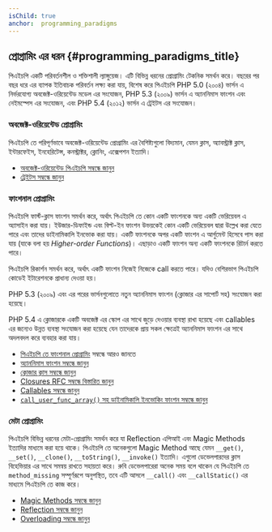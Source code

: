 ```yaml
---
isChild: true
anchor:  programming_paradigms
---
```


## প্রোগ্রামিং এর ধরন {#programming_paradigms_title}

পিএইচপি একটি পরিবর্তনশীল ও শক্তিশালী ল্যাঙ্গুয়েজ। এটি বিভিন্ন ধরনের প্রোগ্রামিং টেকনিক সমর্থন করে। বছরের পর বছর ধরে এর ব্যাপক ইতিবাচক পরিবর্তন লক্ষ্য করা যায়,
বিশেষ করে পিএইচপি PHP 5.0 (২০০৪) ভার্সন এ নির্ভরযোগ্য অবজেক্ট-ওরিয়েন্টেড মডেল এর সংযোজন, PHP 5.3 (২০০৯) ভার্সন এ অ্যাননিমাস ফাংশন এবং নেইমস্পেস এর সংযোজন,
এবং PHP 5.4 (২০১২) ভার্সন এ ট্রেইটস এর সংযোজন।

### অবজেক্ট-ওরিয়েন্টেড প্রোগ্রামিং

পিএইচপি তে পরিপূর্ণভাবে অবজেক্ট-ওরিয়েন্টেড প্রোগ্রামিং এর বৈশিষ্ট্যগুলো বিদ্যমান, যেমন ক্লাস, অ্যাবস্ট্রাক্ট ক্লাস,
ইন্টারফেইস, ইনহেরিটেন্স, কনস্ট্রাক্টর, ক্লোনিং, এক্সেপশন ইত্যাদি।

* [অবজেক্ট-ওরিয়েন্টেড পিএইচপি সম্বন্ধে জানুন][oop]
* [ট্রেইটস সম্বন্ধে জানুন][traits]

### ফাংশনাল প্রোগ্রামিং

পিএইচপি ফার্স্ট-ক্লাস ফাংশন সমর্থন করে, অর্থাৎ পিএইচপি তে কোন একটি ফাংশনকে অন্য একটি ভেরিয়েবল এ অ্যাসাইন করা যায়। ইউজার-ডিফাইন্ড এবং
বিল্ট-ইন ফাংশন উভয়কেই কোন একটি ভেরিয়েবল দ্বারা উল্লেখ করা যেতে পারে এবং তাদের ডাইনামিকালি ইনভোক করা যায়। একটি ফাংশনকে অপর একটি ফাংশন এ
আর্গুমেন্ট হিসেবে পাস করা যায় (যাকে বলা হয় _Higher-order Functions_)। এছাড়াও একটি ফাংশন অন্য একটি ফাংশনকে রিটার্ন করতে পারে।

পিএইচপি রিকার্শন সমর্থন করে, অর্থাৎ একটি ফাংশন নিজেই নিজেকে call করতে পারে। যদিও বেশিরভাগ পিএইচপি কোডেই
ইটারেশনকে প্রাধান্য দেওয়া হয়।

PHP 5.3 (২০০৯) এবং এর পরের ভার্সনগুলোতে নতুন অ্যাননিমাস ফাংশন (ক্লোজার এর সাপোর্ট সহ) সংযোজন করা হয়েছে।

PHP 5.4 এ ক্লোজারকে একটি অবজেক্ট এর স্কোপ এর সাথে জুড়ে দেওয়ার ব্যবস্থা রাখা হয়েছে এবং callables এর জন্যেও উন্নত ব্যবস্থা সংযোজন করা হয়েছে
যেন তাদেরকে প্রায় সকল ক্ষেত্রেই অ্যাননিমাস ফাংশন এর সাথে অদলবদল করে ব্যবহার করা যায়।

* [পিএইচপি তে ফাংশনাল প্রোগ্রামিং](/pages/Functional-Programming.html) সম্বন্ধে আরও জানতে
* [অ্যাননিমাস ফাংশন সম্বন্ধে জানুন][anonymous-functions]
* [ক্লোজার ক্লাস সম্বন্ধে জানুন][closure-class]
* [Closures RFC সম্বন্ধে বিস্তারিত জানুন][closures-rfc]
* [Callables সম্বন্ধে জানুন][callables]
* [`call_user_func_array()` সহ ডাইনামিকালি ইনভোকিং ফাংশন সম্বন্ধে জানুন][call-user-func-array]

### মেটা প্রোগ্রামিং

পিএইচপি বিভিন্ন ধরনের মেটা-প্রোগ্রামিং সমর্থন করে যা Reflection এপিআই এবং Magic Methods ইত্যাদির মাধ্যমে করা হয়ে থাকে। পিএইচপি তে
অনেকগুলো Magic Method আছে যেমন `__get()`, `__set()`, `__clone()`, `__toString()`, `__invoke()` ইত্যাদি। এগুলো
ডেভেলপারদের ক্লাস বিহেভিয়ার এর সাথে সমন্বয় রাখতে সহায়তা করে। রুবি ডেভেলপারেরা অনেক সময় বলে থাকেন যে পিএইচপি তে `method_missing` সম্পূর্ণরূপে অনুপস্থিত, তবে এটি আসলে 
`__call()` এবং `__callStatic()` এর মাধ্যমে পিএইচপি তে কাজ করে।

* [Magic Methods সম্বন্ধে জানুন][magic-methods]
* [Reflection সম্বন্ধে জানুন][reflection]
* [Overloading সম্বন্ধে জানুন][overloading]


[oop]: http://php.net/language.oop5
[traits]: http://php.net/language.oop5.traits
[anonymous-functions]: http://php.net/functions.anonymous
[closure-class]: http://php.net/class.closure
[closures-rfc]: https://wiki.php.net/rfc/closures
[callables]: http://php.net/language.types.callable
[call-user-func-array]: http://php.net/function.call-user-func-array
[magic-methods]: http://php.net/language.oop5.magic
[reflection]: http://php.net/intro.reflection
[overloading]: http://php.net/language.oop5.overloading

